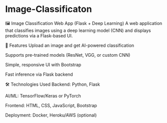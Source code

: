 # Image-Classificaton
🖼️ Image Classification Web App (Flask + Deep Learning)
A web application that classifies images using a deep learning model (CNN) and displays predictions via a Flask-based UI.

🚀 Features
Upload an image and get AI-powered classification

Supports pre-trained models (ResNet, VGG, or custom CNN)

Simple, responsive UI with Bootstrap

Fast inference via Flask backend

🛠️ Technologies Used
Backend: Python, Flask

AI/ML: TensorFlow/Keras or PyTorch

Frontend: HTML, CSS, JavaScript, Bootstrap

Deployment: Docker, Heroku/AWS (optional)
